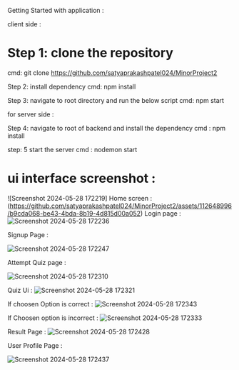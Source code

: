 Getting Started with application : 

client side : 

# Step 1: clone the repository
cmd: git clone https://github.com/satyaprakashpatel024/MinorProject2

Step 2: install dependency
cmd: npm install

Step 3: navigate to root directory and run the below script 
cmd: npm start


for server side : 

Step 4: navigate to root of backend and install the dependency 
cmd : npm install

step: 5 start the server 
cmd : nodemon start

# ui interface  screenshot : 
![Screenshot 2024-05-28 172219]
Home screen : 
(https://github.com/satyaprakashpatel024/MinorProject2/assets/112648996/b9cda068-be43-4bda-8b19-4d815d00a052)
Login page : 
![Screenshot 2024-05-28 172236](https://github.com/satyaprakashpatel024/MinorProject2/assets/112648996/912f71de-d786-4ccf-898b-721ad32fede5)


Signup Page :

![Screenshot 2024-05-28 172247](https://github.com/satyaprakashpatel024/MinorProject2/assets/112648996/a7548527-02d3-4485-be78-91828001b53d)

Attempt Quiz page : 

![Screenshot 2024-05-28 172310](https://github.com/satyaprakashpatel024/MinorProject2/assets/112648996/2359b886-8b77-4c04-a921-4baf8e965fe4)

Quiz Ui : 
![Screenshot 2024-05-28 172321](https://github.com/satyaprakashpatel024/MinorProject2/assets/112648996/f8354d22-8473-4298-8cf2-84f3df4fb588)

If choosen Option is correct : 
![Screenshot 2024-05-28 172343](https://github.com/satyaprakashpatel024/MinorProject2/assets/112648996/4d5196ad-ffb5-456f-adbe-c75313380fad)

If Choosen option is incorrect :
![Screenshot 2024-05-28 172333](https://github.com/satyaprakashpatel024/MinorProject2/assets/112648996/05716967-87e8-459c-b88a-4ffb74be91e9)

Result Page : 
![Screenshot 2024-05-28 172428](https://github.com/satyaprakashpatel024/MinorProject2/assets/112648996/8b042d73-417e-4d48-b2aa-1541b7a79463)


User Profile Page : 

![Screenshot 2024-05-28 172437](https://github.com/satyaprakashpatel024/MinorProject2/assets/112648996/451a7324-3554-4e25-9953-e13d25bf69fa)
